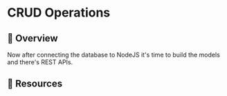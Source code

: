 # CRUD Operations

## 📙 Overview

Now after connecting the database to NodeJS it's time to build the models and there's REST APIs.

## 🔗 Resources



